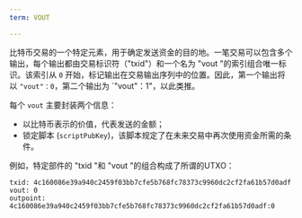 ```yaml
---
term: VOUT

---
```

比特币交易的一个特定元素，用于确定发送资金的目的地。一笔交易可以包含多个输出，每个输出都由交易标识符（"txid"）和一个名为 "vout "的索引组合唯一标识。该索引从 `0` 开始，标记输出在交易输出序列中的位置。因此，第一个输出将以 `"vout"：0`，第二个输出为 `"vout"：1"，以此类推。

每个 `vout` 主要封装两个信息：


- 以比特币表示的价值，代表发送的金额；
- 锁定脚本 (`scriptPubKey`)，该脚本规定了在未来交易中再次使用资金所需的条件。

例如，特定部件的 "txid "和 "vout "的组合构成了所谓的UTXO：

```text
txid: 4c160086e39a940c2459f03bb7cfe5b768fc78373c9960dc2cf2fa61b57d0adf
vout: 0
outpoint: 4c160086e39a940c2459f03bb7cfe5b768fc78373c9960dc2cf2fa61b57d0adf:0
```